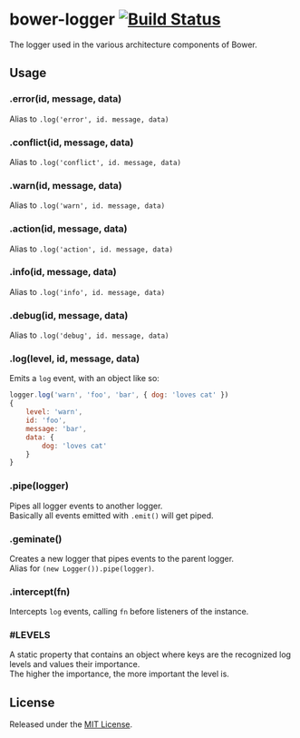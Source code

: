 # bower-logger [![Build Status](https://secure.travis-ci.org/bower/logger.png?branch=master)](http://travis-ci.org/bower/logger)

The logger used in the various architecture components of Bower.


## Usage

### .error(id, message, data)

Alias to `.log('error', id. message, data)`


### .conflict(id, message, data)

Alias to `.log('conflict', id. message, data)`


### .warn(id, message, data)

Alias to `.log('warn', id. message, data)`


### .action(id, message, data)

Alias to `.log('action', id. message, data)`


### .info(id, message, data)

Alias to `.log('info', id. message, data)`


### .debug(id, message, data)

Alias to `.log('debug', id. message, data)`


### .log(level, id, message, data)

Emits a `log` event, with an object like so:

```js
logger.log('warn', 'foo', 'bar', { dog: 'loves cat' })
{
    level: 'warn',
    id: 'foo',
    message: 'bar',
    data: {
        dog: 'loves cat'
    }
}
```


### .pipe(logger)

Pipes all logger events to another logger.   
Basically all events emitted with `.emit()` will get piped.


### .geminate()

Creates a new logger that pipes events to the parent logger.   
Alias for `(new Logger()).pipe(logger)`.


### .intercept(fn)

Intercepts `log` events, calling `fn` before listeners of the instance.


### #LEVELS

A static property that contains an object where keys are the recognized log levels and values their importance.   
The higher the importance, the more important the level is.


## License

Released under the [MIT License](http://www.opensource.org/licenses/mit-license.php).
